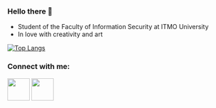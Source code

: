### Hello there 👋
- Student of the Faculty of Information Security at ITMO University
- In love with creativity and art


[![Top Langs](https://github-readme-stats.vercel.app/api/top-langs/?username=cyberknopa&layout=compact)](https://github.com/anuraghazra/github-readme-stats)


<h3 align="left">Connect with me:</h3>
<p align="left">
<a href="https://vk.com/cyberknopa" target="blank"><img align="center" src="https://img.icons8.com/fluency/344/vk-com.png" alt="" height="50" width="50" /></a>
<a href="https://t.me/cyberknopa" target="blank"><img align="center" src="https://img.icons8.com/stickers/344/telegram-app.png" alt="" height="50" width="50" /></a>
</p>


<!--[![Top Langs](https://github-readme-stats.vercel.app/api/top-langs/?username=cyberknopa&hide_title=true)](https://github.com/anuraghazra/github-readme-stats)-->


<!--
**cyberknopa/cyberknopa** is a ✨ _special_ ✨ repository because its `README.md` (this file) appears on your GitHub profile.

Here are some ideas to get you started:

- 🔭 I’m currently working on ...
- 🌱 I’m currently learning ...
- 👯 I’m looking to collaborate on ...
- 🤔 I’m looking for help with ...
- 💬 Ask me about ...
- 📫 How to reach me: ...
- 😄 Pronouns: ...
- ⚡ Fun fact: ...
-->
